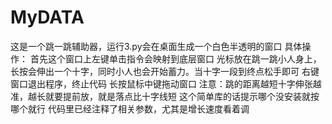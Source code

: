 # MyDATA
这是一个跳一跳辅助器，运行3.py会在桌面生成一个白色半透明的窗口
具体操作：
        首先这个窗口上左键单击指令会映射到底层窗口
        光标放在跳一跳小人身上，长按会伸出一个十字，同时小人也会开始蓄力。当十字一段到终点松手即可
        右键窗口退出程序，终止代码
        长按鼠标中键拖动窗口
注意：跳的距离越短十字伸张越准，越长就要提前放，就是落点比十字线短
      这个简单库的话提示哪个没安装就按哪个就行
      代码里已经注释了相关参数，尤其是增长速度看着调
